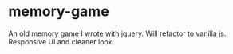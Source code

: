 # memory-game
An old memory game I wrote with jquery. Will refactor to vanilla js. Responsive UI and cleaner look.  
